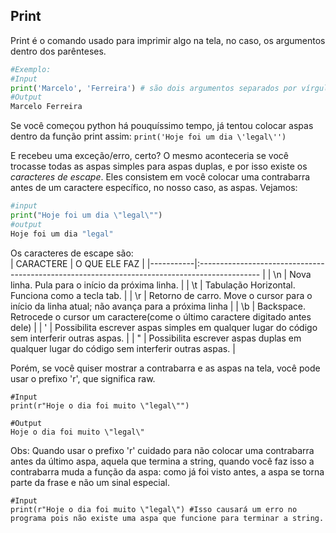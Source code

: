 ## Print
Print é o comando usado para imprimir algo na tela, no caso, os argumentos dentro dos parênteses.

```py
#Exemplo:
#Input
print('Marcelo', 'Ferreira') # são dois argumentos separados por vírgula e que serão imprimidos separados por um espaço.
#Output
Marcelo Ferreira
```

Se você começou python há pouquíssimo tempo, já tentou colocar aspas dentro da função print assim: 
`print('Hoje foi um dia \'legal\'')`

E recebeu uma exceção/erro, certo? O mesmo aconteceria se você trocasse todas as aspas simples para aspas duplas, e por isso existe os *caracteres de escape*. Eles consistem em você colocar uma contrabarra antes de um caractere específico, no nosso caso, as aspas. Vejamos:
```py
#input
print("Hoje foi um dia \"legal\"") 
#output
Hoje foi um dia "legal"
```

 
Os caracteres de escape são:  
| CARACTERE |                                         O QUE ELE FAZ                                         |
|-----------|:--------------------------------------------------------------------------------------------- |
| \n        | Nova linha. Pula para o início da próxima linha.                                              |
| \t        | Tabulação Horizontal. Funciona como a tecla tab.                                              |
| \r        | Retorno de carro. Move o cursor para o início da linha atual; não avança para a próxima linha |
| \b        | Backspace. Retrocede o cursor um caractere(come o último caractere digitado antes dele)       |
| \'        | Possibilita escrever aspas simples em qualquer lugar do código sem interferir outras aspas.   |
| \"        | Possibilita escrever aspas duplas em qualquer lugar do código sem interferir outras aspas.    |


Porém, se você quiser mostrar a contrabarra e as aspas na tela, você pode usar o prefixo 'r', que significa raw.
```
#Input
print(r"Hoje o dia foi muito \"legal\"")

#Output
Hoje o dia foi muito \"legal\"
```

Obs: Quando usar o prefixo 'r' cuidado para não colocar uma contrabarra antes da último aspa, aquela que termina a string, quando você faz isso a contrabarra muda a função da aspa: como já foi visto antes, a aspa se torna parte da frase e não um sinal especial.

```
#Input
print(r"Hoje o dia foi muito \"legal\") #Isso causará um erro no programa pois não existe uma aspa que funcione para terminar a string.
```


